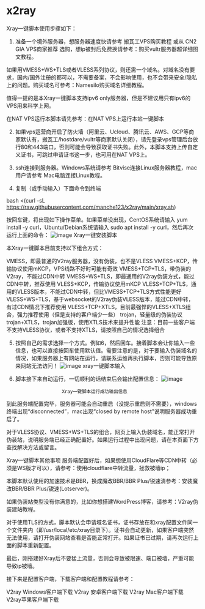 # x2ray
Xray一键脚本使用步骤如下：

1. 准备一个境外服务器，想服务器速度快请参考 搬瓦工VPS购买教程 或从  CN2 GIA VPS商家推荐 选购，想ip被封后免费换请参考：购买vultr服务器超详细图文教程。

如果用VMESS+WS+TLS或者VLESS系列协议，则还需一个域名。对域名没有要求，国内/国外注册的都可以，不需要备案，不会影响使用，也不会带来安全/隐私上的问题。购买域名可参考：Namesilo购买域名详细教程。

值得一提的是本Xray一键脚本支持ipv6 only服务器，但是不建议用只有ipv6的VPS用来科学上网。

在NAT VPS运行本脚本请先参考：在NAT VPS上运行本站一键脚本

2. 如果vps运营商开启了防火墙（阿里云、Ucloud、腾讯云、AWS、GCP等商家默认有，搬瓦工/hostdare/vultr等商家默认关闭），请先登录vps管理后台放行80和443端口，否则可能会导致获取证书失败。此外，本脚本支持上传自定义证书，可跳过申请证书这一步，也可用在NAT VPS上。

3. ssh连接到服务器。Windows系统请参考 Bitvise连接Linux服务器教程，mac用户请参考 Mac电脑连接Linux教程。

4. 复制（或手动输入）下面命令到终端

bash <(curl -sL https://raw.githubusercontent.com/manche123/x2ray/main/xray.sh)

按回车键，将出现如下操作菜单。如果菜单没出现，CentOS系统请输入 yum install -y curl，Ubuntu/Debian系统请输入 sudo apt install -y curl，然后再次运行上面的命令：
![image](https://user-images.githubusercontent.com/34021259/149056687-5fd0296c-cccb-4c99-a8d5-140f4b32c4da.png)
                            Xray一键安装脚本

本Xray一键脚本目前支持以下组合方式：

VMESS，即最普通的V2ray服务器，没有伪装，也不是VLESS
VMESS+KCP，传输协议使用mKCP，VPS线路不好时可能有奇效
VMESS+TCP+TLS，带伪装的V2ray，不能过CDN中转
VMESS+WS+TLS，即最通用的V2ray伪装方式，能过CDN中转，推荐使用
VLESS+KCP，传输协议使用mKCP
VLESS+TCP+TLS，通用的VLESS版本，不能过CDN中转，但比VMESS+TCP+TLS方式性能更好
VLESS+WS+TLS，基于websocket的V2ray伪装VLESS版本，能过CDN中转，有过CDN情况下推荐使用
VLESS+TCP+XTLS，目前最强悍的VLESS+XTLS组合，强力推荐使用（但是支持的客户端少一些）
trojan，轻量级的伪装协议
trojan+XTLS，trojan加强版，使用XTLS技术来提升性能
注意：目前一些客户端不支持VLESS协议，或者不支持XTLS，请按照自己的情况选择组合

5. 按照自己的需求选择一个方式。例如6，然后回车。接着脚本会让你输入一些信息，也可以直接按回车使用默认值。需要注意的是，对于要输入伪装域名的情况，如果服务器上有网站在运行，请联系运维再执行脚本，否则可能导致原来网站无法访问！
![image](https://user-images.githubusercontent.com/34021259/149056890-3c1fd4d3-6995-4964-aa19-d2ad1a0c5fdd.png)
                          xray一键脚本输入

6. 脚本接下来自动运行，一切顺利的话结束后会输出配置信息：
![image](https://user-images.githubusercontent.com/34021259/149056949-c92e7d96-fe62-4a14-a7ef-6d704c0ad595.png)

                        Xray一键脚本运行成功输出信息


到此服务端配置完毕，服务器可能会自动重启（没提示重启则不需要），windows终端出现“disconnected”，mac出现“closed by remote host”说明服务器成功重启了。

对于VLESS协议、VMESS+WS+TLS的组合，网页上输入伪装域名，能正常打开伪装站，说明服务端已经正确配置好。如果运行过程中出现问题，请在本页面下方查找解决方法或留言。

Xray一键脚本其他事项
服务端配置好后，如果想使用CloudFlare等CDN中转（必须是WS版才可以），请参考：使用cloudflare中转流量，拯救被墙ip；

本脚本默认使用的加速技术是BBR，换成魔改BBR/BBR Plus/锐速清参考：安装魔改BBR/BBR Plus/锐速(Lotserver)。

如果伪装站类型没有你满意的，比如你想搭建WordPress博客，请参考：V2ray伪装建站教程。

对于使用TLS的方式，脚本默认会申请域名证书，证书存放在和xray配置文件同一个文件夹内（即/usr/local/etc/xray目录下）。证书会自动更新，如果客户端突然无法使用，请打开伪装网站查看是否能正常打开。如果证书已过期，请再次运行上面的脚本重新配置。

最后，刚搭建好Xray后不要猛上流量，否则会导致被限速、端口被墙，严重可能导致ip被墙。

接下来是配置客户端，下载客户端和配置教程请参考：

V2ray Windows客户端下载
V2ray 安卓客户端下载
V2ray Mac客户端下载
V2ray苹果客户端下载
